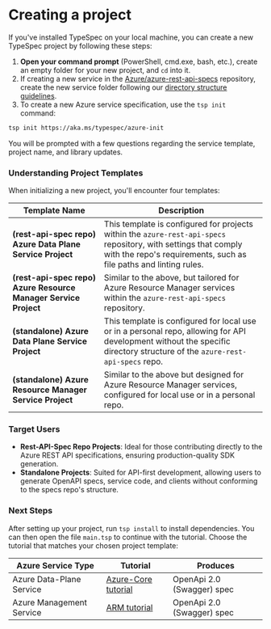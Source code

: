 # Creating a project

If you've installed TypeSpec on your local machine, you can create a new TypeSpec project by following these steps:

1. **Open your command prompt** (PowerShell, cmd.exe, bash, etc.), create an empty folder for your new project, and `cd` into it.
2. If creating a new service in the [Azure/azure-rest-api-specs](https://github.com/Azure/azure-rest-api-specs) repository, create the new service folder following our [directory structure guidelines](https://github.com/Azure/azure-rest-api-specs/blob/main/documentation/typespec-structure-guidelines.md).
3. To create a new Azure service specification, use the `tsp init` command:

```bash
tsp init https://aka.ms/typespec/azure-init
```

You will be prompted with a few questions regarding the service template, project name, and library updates.

### Understanding Project Templates

When initializing a new project, you'll encounter four templates:

| Template Name                                                   | Description                                                                                                                                                                          |
| --------------------------------------------------------------- | ------------------------------------------------------------------------------------------------------------------------------------------------------------------------------------ |
| **(rest-api-spec repo) Azure Data Plane Service Project**       | This template is configured for projects within the `azure-rest-api-specs` repository, with settings that comply with the repo's requirements, such as file paths and linting rules. |
| **(rest-api-spec repo) Azure Resource Manager Service Project** | Similar to the above, but tailored for Azure Resource Manager services within the `azure-rest-api-specs` repository.                                                                 |
| **(standalone) Azure Data Plane Service Project**               | This template is configured for local use or in a personal repo, allowing for API development without the specific directory structure of the `azure-rest-api-specs` repo.           |
| **(standalone) Azure Resource Manager Service Project**         | Similar to the above but designed for Azure Resource Manager services, configured for local use or in a personal repo.                                                               |

### Target Users

- **Rest-API-Spec Repo Projects**: Ideal for those contributing directly to the Azure REST API specifications, ensuring production-quality SDK generation.
- **Standalone Projects**: Suited for API-first development, allowing users to generate OpenAPI specs, service code, and clients without conforming to the specs repo's structure.

### Next Steps

After setting up your project, run `tsp install` to install dependencies. You can then open the file `main.tsp` to continue with the tutorial. Choose the tutorial that matches your chosen project template:

| Azure Service Type       | Tutorial                                      | Produces                   |
| ------------------------ | --------------------------------------------- | -------------------------- |
| Azure Data-Plane Service | [Azure-Core tutorial](azure-core/step01)      | OpenApi 2.0 (Swagger) spec |
| Azure Management Service | [ARM tutorial](azure-resource-manager/step00) | OpenApi 2.0 (Swagger) spec |
